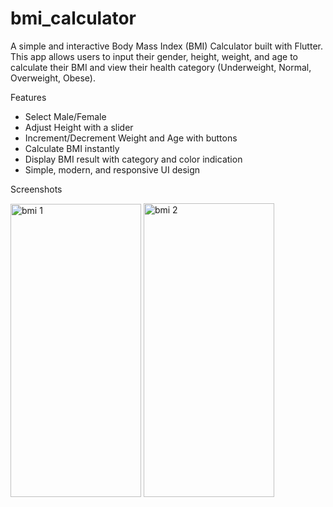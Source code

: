 # bmi_calculator
A simple and interactive Body Mass Index (BMI) Calculator built with Flutter. This app allows users to input their gender, height, weight, and age to calculate their BMI and view their health category (Underweight, Normal, Overweight, Obese).

Features
- Select Male/Female
- Adjust Height with a slider
- Increment/Decrement Weight and Age with buttons
- Calculate BMI instantly
- Display BMI result with category and color indication
- Simple, modern, and responsive UI design

Screenshots

<img width="209" height="469" alt="bmi 1" src="https://github.com/user-attachments/assets/47e42df1-e8ff-4482-9aa0-f14bf23643b6" />
<img width="209" height="470" alt="bmi 2" src="https://github.com/user-attachments/assets/b7100f55-30c7-449b-8218-b9c22cbe880c" />

